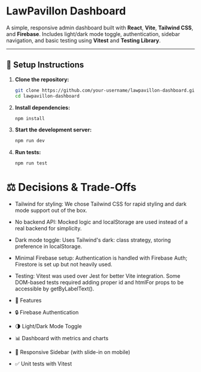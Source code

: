 # LawPavillon Dashboard

A simple, responsive admin dashboard built with **React**, **Vite**, **Tailwind CSS**, and **Firebase**. Includes light/dark mode toggle, authentication, sidebar navigation, and basic testing using **Vitest** and **Testing Library**.

---

## 🔧 Setup Instructions

1. **Clone the repository:**

   ```bash
   git clone https://github.com/your-username/lawpavillon-dashboard.git
   cd lawpavillon-dashboard
   ```

2. **Install dependencies:**

   ```bash
   npm install
   ```

3. **Start the development server:**

   ```bash
   npm run dev
   ```

4. **Run tests:**

   ```bash
   npm run test
   ```

# ⚖️ Decisions & Trade-Offs

- Tailwind for styling: We chose Tailwind CSS for rapid styling and dark mode support out of the box.

- No backend API: Mocked logic and localStorage are used instead of a real backend for simplicity.

- Dark mode toggle: Uses Tailwind's dark: class strategy, storing preference in localStorage.

- Minimal Firebase setup: Authentication is handled with Firebase Auth; Firestore is set up but not heavily used.

- Testing: Vitest was used over Jest for better Vite integration. Some DOM-based tests required adding proper id and htmlFor props to be accessible by getByLabelText().

- 🚀 Features
- 🔒 Firebase Authentication

- 🌗 Light/Dark Mode Toggle

- 📊 Dashboard with metrics and charts

- 📱 Responsive Sidebar (with slide-in on mobile)

- ✅ Unit tests with Vitest
